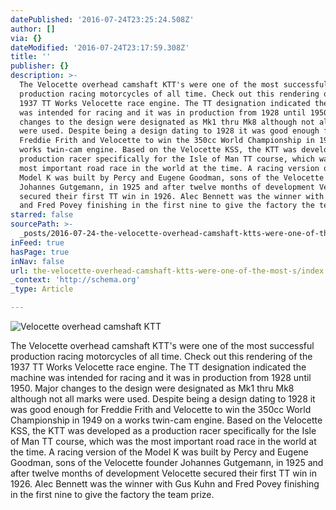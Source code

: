 ```yaml
---
datePublished: '2016-07-24T23:25:24.508Z'
author: []
via: {}
dateModified: '2016-07-24T23:17:59.308Z'
title: ''
publisher: {}
description: >-
  The Velocette overhead camshaft KTT's were one of the most successful
  production racing motorcycles of all time. Check out this rendering of the
  1937 TT Works Velocette race engine. The TT designation indicated the machine
  was intended for racing and it was in production from 1928 until 1950. Major
  changes to the design were designated as Mk1 thru Mk8 although not all marks
  were used. Despite being a design dating to 1928 it was good enough for
  Freddie Frith and Velocette to win the 350cc World Championship in 1949 on a
  works twin-cam engine. Based on the Velocette KSS, the KTT was developed as a
  production racer specifically for the Isle of Man TT course, which was the
  most important road race in the world at the time. A racing version of the
  Model K was built by Percy and Eugene Goodman, sons of the Velocette founder
  Johannes Gutgemann, in 1925 and after twelve months of development Velocette
  secured their first TT win in 1926. Alec Bennett was the winner with Gus Kuhn
  and Fred Povey finishing in the first nine to give the factory the team prize.
starred: false
sourcePath: >-
  _posts/2016-07-24-the-velocette-overhead-camshaft-ktts-were-one-of-the-most-s.md
inFeed: true
hasPage: true
inNav: false
url: the-velocette-overhead-camshaft-ktts-were-one-of-the-most-s/index.html
_context: 'http://schema.org'
_type: Article

---
```

![Velocette overhead camshaft KTT](https://the-grid-user-content.s3-us-west-2.amazonaws.com/00605f78-12ca-4eb5-a583-664c1de20a3e.jpg)

The Velocette overhead camshaft KTT's were one of the most successful production racing motorcycles of all time. Check out this rendering of the 1937 TT Works Velocette race engine. The TT designation indicated the machine was intended for racing and it was in production from 1928 until 1950\. Major changes to the design were designated as Mk1 thru Mk8 although not all marks were used. Despite being a design dating to 1928 it was good enough for Freddie Frith and Velocette to win the 350cc World Championship in 1949 on a works twin-cam engine. Based on the Velocette KSS, the KTT was developed as a production racer specifically for the Isle of Man TT course, which was the most important road race in the world at the time. A racing version of the Model K was built by Percy and Eugene Goodman, sons of the Velocette founder Johannes Gutgemann, in 1925 and after twelve months of development Velocette secured their first TT win in 1926\. Alec Bennett was the winner with Gus Kuhn and Fred Povey finishing in the first nine to give the factory the team prize.